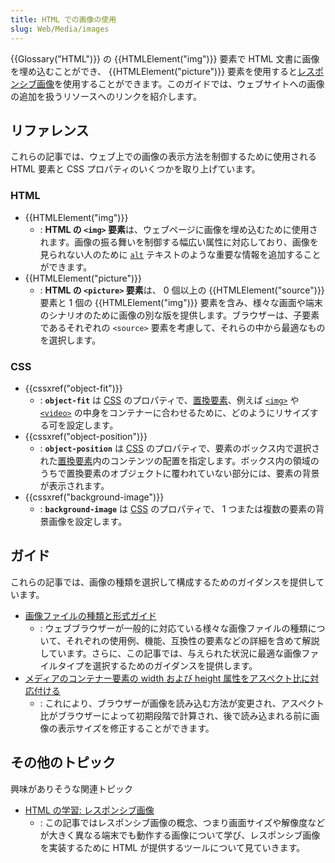 ```yaml
---
title: HTML での画像の使用
slug: Web/Media/images
---
```


{{Glossary("HTML")}} の {{HTMLElement("img")}} 要素で HTML 文書に画像を埋め込むことができ、 {{HTMLElement("picture")}} 要素を使用すると[レスポンシブ画像](/ja/docs/Learn/HTML/Multimedia_and_embedding/Responsive_images)を使用することができます。このガイドでは、ウェブサイトへの画像の追加を扱うリソースへのリンクを紹介します。

## リファレンス

これらの記事では、ウェブ上での画像の表示方法を制御するために使用される HTML 要素と CSS プロパティのいくつかを取り上げています。

### HTML

- {{HTMLElement("img")}}
  - : **HTML の `<img>` 要素**は、ウェブページに画像を埋め込むために使用されます。画像の振る舞いを制御する幅広い属性に対応しており、画像を見られない人のために [`alt`](/ja/docs/Web/HTML/Element/img#alt) テキストのような重要な情報を追加することができます。
- {{HTMLElement("picture")}}
  - : **HTML の `<picture>` 要素**は、 0 個以上の {{HTMLElement("source")}} 要素と 1 個の {{HTMLElement("img")}} 要素を含み、様々な画面や端末のシナリオのために画像の別な版を提供します。ブラウザーは、子要素であるそれぞれの `<source>` 要素を考慮して、それらの中から最適なものを選択します。

### CSS

- {{cssxref("object-fit")}}
  - : **`object-fit`** は [CSS](/ja/docs/Web/CSS) のプロパティで、[置換要素](/ja/docs/Web/CSS/Replaced_element)、例えば [`<img>`](/ja/docs/Web/HTML/Element/img) や [`<video>`](/ja/docs/Web/HTML/Element/video) の中身をコンテナーに合わせるために、どのようにリサイズする可を設定します。
- {{cssxref("object-position")}}
  - : **`object-position`** は [CSS](/ja/docs/Web/CSS) のプロパティで、要素のボックス内で選択された[置換要素](/ja/docs/Web/CSS/Replaced_element)内のコンテンツの配置を指定します。ボックス内の領域のうちで置換要素のオブジェクトに覆われていない部分には、要素の背景が表示されます。
- {{cssxref("background-image")}}
  - : **`background-image`** は [CSS](/ja/docs/Web/CSS) のプロパティで、 1 つまたは複数の要素の背景画像を設定します。

## ガイド

これらの記事では、画像の種類を選択して構成するためのガイダンスを提供しています。

- [画像ファイルの種類と形式ガイド](/ja/docs/Web/Media/Formats/Image_types)
  - : ウェブブラウザーが一般的に対応ている様々な画像ファイルの種類について、それぞれの使用例、機能、互換性の要素などの詳細を含めて解説しています。さらに、この記事では、与えられた状況に最適な画像ファイルタイプを選択するためのガイダンスを提供します。
- [メディアのコンテナー要素の width および height 属性をアスペクト比に対応付ける](/ja/docs/Web/Media/images/aspect_ratio_mapping)
  - : これにより、ブラウザーが画像を読み込む方法が変更され、アスペクト比がブラウザーによって初期段階で計算され、後で読み込まれる前に画像の表示サイズを修正することができます。

## その他のトピック

興味がありそうな関連トピック

- [HTML の学習: レスポンシブ画像](/ja/docs/Learn/HTML/Multimedia_and_embedding/Responsive_images)
  - : この記事ではレスポンシブ画像の概念、つまり画面サイズや解像度などが大きく異なる端末でも動作する画像について学び、レスポンシブ画像を実装するために HTML が提供するツールについて見ていきます。

